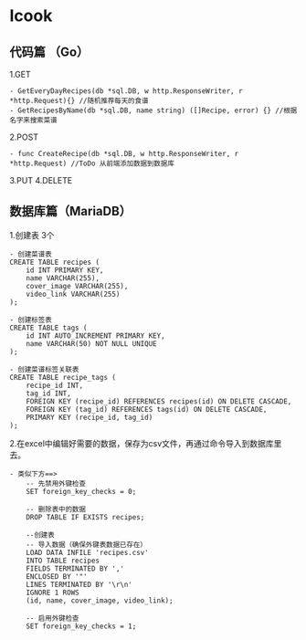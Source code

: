 ﻿# Icook

## 代码篇 （Go）
1.GET

    - GetEveryDayRecipes(db *sql.DB, w http.ResponseWriter, r *http.Request){} //随机推荐每天的食谱
    - GetRecipesByName(db *sql.DB, name string) ([]Recipe, error) {} //根据名字来搜索菜谱
2.POST

    - func CreateRecipe(db *sql.DB, w http.ResponseWriter, r *http.Request) //ToDo 从前端添加数据到数据库
3.PUT
4.DELETE

## 数据库篇（MariaDB）
1.创建表 3个
    
    - 创建菜谱表
    CREATE TABLE recipes (
        id INT PRIMARY KEY,
        name VARCHAR(255),
        cover_image VARCHAR(255),
        video_link VARCHAR(255)
    );

    - 创建标签表
    CREATE TABLE tags (
        id INT AUTO_INCREMENT PRIMARY KEY,
        name VARCHAR(50) NOT NULL UNIQUE
    );

    - 创建菜谱标签关联表
    CREATE TABLE recipe_tags (
        recipe_id INT,
        tag_id INT,
        FOREIGN KEY (recipe_id) REFERENCES recipes(id) ON DELETE CASCADE,
        FOREIGN KEY (tag_id) REFERENCES tags(id) ON DELETE CASCADE,
        PRIMARY KEY (recipe_id, tag_id)
    );

2.在excel中编辑好需要的数据，保存为csv文件，再通过命令导入到数据库里去。

    - 类似下方==>
        -- 先禁用外键检查
        SET foreign_key_checks = 0;

        -- 删除表中的数据
        DROP TABLE IF EXISTS recipes;

        --创建表
        -- 导入数据（确保外键表数据已存在）
        LOAD DATA INFILE 'recipes.csv'
        INTO TABLE recipes
        FIELDS TERMINATED BY ',' 
        ENCLOSED BY '"'
        LINES TERMINATED BY '\r\n'
        IGNORE 1 ROWS
        (id, name, cover_image, video_link);
        
        -- 启用外键检查
        SET foreign_key_checks = 1;

